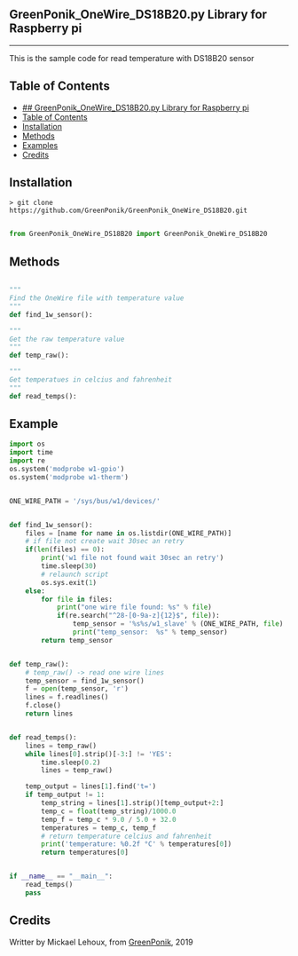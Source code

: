 ## GreenPonik_OneWire_DS18B20.py Library for Raspberry pi
---------------------------------------------------------
This is the sample code for read temperature with DS18B20 sensor
## Table of Contents

- [## GreenPonik_OneWire_DS18B20.py Library for Raspberry pi](#GreenPonikOneWireDS18B20py-library-for-raspberry-pi)
- [Table of Contents](#table-of-contents)
- [Installation](#installation)
- [Methods](#methods)
- [Examples](#examples)
- [Credits](#credits)
<snippet>
<content>

## Installation
```shell
> git clone https://github.com/GreenPonik/GreenPonik_OneWire_DS18B20.git
```
```Python

from GreenPonik_OneWire_DS18B20 import GreenPonik_OneWire_DS18B20

```

## Methods

```python

"""
Find the OneWire file with temperature value
"""
def find_1w_sensor():

"""
Get the raw temperature value
"""
def temp_raw():

"""
Get temperatues in celcius and fahrenheit
"""
def read_temps():

```

## Example


```Python
import os
import time
import re
os.system('modprobe w1-gpio')
os.system('modprobe w1-therm')


ONE_WIRE_PATH = '/sys/bus/w1/devices/'


def find_1w_sensor():
    files = [name for name in os.listdir(ONE_WIRE_PATH)]
    # if file not create wait 30sec an retry
    if(len(files) == 0):
        print('w1 file not found wait 30sec an retry')
        time.sleep(30)
        # relaunch script
        os.sys.exit(1)
    else:
        for file in files:
            print("one wire file found: %s" % file)
            if(re.search("^28-[0-9a-z]{12}$", file)):
                temp_sensor = '%s%s/w1_slave' % (ONE_WIRE_PATH, file)
                print("temp_sensor:  %s" % temp_sensor)
        return temp_sensor


def temp_raw():
    # temp_raw() -> read one wire lines
    temp_sensor = find_1w_sensor()
    f = open(temp_sensor, 'r')
    lines = f.readlines()
    f.close()
    return lines


def read_temps():
    lines = temp_raw()
    while lines[0].strip()[-3:] != 'YES':
        time.sleep(0.2)
        lines = temp_raw()

    temp_output = lines[1].find('t=')
    if temp_output != 1:
        temp_string = lines[1].strip()[temp_output+2:]
        temp_c = float(temp_string)/1000.0
        temp_f = temp_c * 9.0 / 5.0 + 32.0
        temperatures = temp_c, temp_f
        # return temperature celcius and fahrenheit
        print('temperature: %0.2f °C' % temperatures[0])
        return temperatures[0]


if __name__ == "__main__":
    read_temps()
    pass

```

## Credits
Writter by Mickael Lehoux, from [GreenPonik](https://www.greenponik.com), 2019